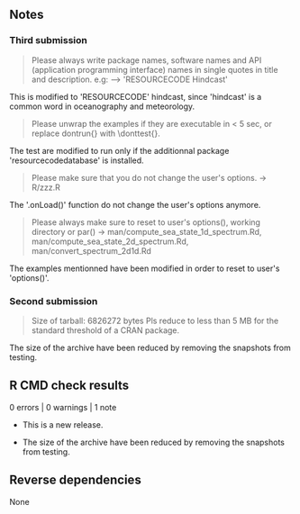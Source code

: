 ## Notes

### Third submission

> Please always write package names, software names and API
> (application programming interface) names in single quotes in title and description.
> e.g: --> 'RESOURCECODE Hindcast'

This is modified to 'RESOURCECODE' hindcast, since 'hindcast' is
a common word in oceanography and meteorology.

> Please unwrap the examples if they are executable in < 5 sec,
> or replace dontrun{} with \donttest{}. 

The test are modified to run only if the additionnal package
'resourcecodedatabase' is installed.

> Please make sure that you do not change the user's options. -> R/zzz.R 

The '.onLoad()' function do not change the user's options anymore.

> Please always make sure to reset to user's options(), working directory or par()
> -> man/compute_sea_state_1d_spectrum.Rd,
> man/compute_sea_state_2d_spectrum.Rd,
> man/convert_spectrum_2d1d.Rd 

The examples mentionned have been modified in order to reset to user's 'options()'.

### Second submission

>   Size of tarball: 6826272 bytes
> Pls reduce to less than 5 MB for the standard threshold of a CRAN package. 

The size of the archive have been reduced by removing the snapshots from testing.

## R CMD check results

0 errors | 0 warnings | 1 note

* This is a new release.

* The size of the archive have been reduced by removing the snapshots from testing.

## Reverse dependencies

None
